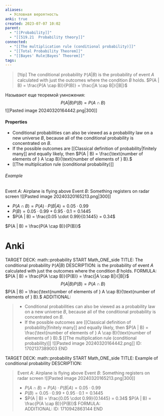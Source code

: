 ```yaml
---
aliases:
  - Условная вероятность
anki: true
created: 2023-07-07 10:02
parent:
  - "[[Probability]]"
  - "[[519.21  Probability theory]]"
connected:
  - "[[The multiplication rule (conditional probability)]]"
  - "[[Total Probability Theorem]]"
  - "[[Bayes' Rule|Bayes’ Theorem]]"
tags: 
---
```


> [!tip] The conditional probability $\mathbb{P}(A|B)$
 is the probability of event $A$ calculated with just the outcomes where the condition $B$ holds.
 $P(A | B) = \frac{P(A \cap B)}{P(B)} = \frac{|A \cap B|}{|B|}$ 

Нaзывают еще теоремой умножения:
$$P(A|B)P(B) = P(A \cap B)$$
![[Pasted image 20240320164442.png|300]]
#### Properties
- Conditional probabilities can also be viewed as a probability law on a new universe $B$, because all of the conditional probability is concentrated on $B$.
- If the possible outcomes are  [[Classical definition of probability|finitely many]] and equally likely, then
$P(A | B) = \frac{\text{number of elements of } A \cap B}{\text{number of elements of } B}.$
- [[The multiplication rule (conditional probability)]]


###### Example
Event $A$: Airplane is flying above
Event $B$: Something registers on radar screen
![[Pasted image 20240320165213.png|300]]

- $P(A \cap B) = P(A) \cdot P(B | A) = 0.05 \cdot 0.99$
- $P(B) = 0.05 \cdot 0.99 + 0.95 \cdot 0.1 = 0.1445$
- $P(A | B) = \frac{0.05 \cdot 0.99}{0.1445} = 0.34$

$P(A | B) = \frac{P(A \cap B)}{P(B)}$



# Anki
TARGET DECK: math::probability
START
Math_ONE_side
TITLE: The conditional probability $\mathbb{P}(A|B)$
DESCRIPTION: is the probability of event $A$ calculated with just the outcomes where the condition $B$ holds.
FORMULA:  $P(A | B) = \frac{P(A \cap B)}{P(B)} = \frac{|A \cap B|}{|B|}$
$$P(A|B)P(B) = P(A \cap B)$$
$P(A | B) = \frac{\text{number of elements of } A \cap B}{\text{number of elements of } B}.$
ADDITIONAL: 
> - Conditional probabilities can also be viewed as a probability law on a new universe $B$, because all of the conditional probability is concentrated on $B$.
> - If the possible outcomes are  [[Classical definition of probability|finitely many]] and equally likely, then
> $P(A | B) = \frac{\text{number of elements of } A \cap B}{\text{number of elements of } B}.$
> [[The multiplication rule (conditional probability)]]
> ![[Pasted image 20240320164442.png]]
ID: 1702137389003
END

TARGET DECK: math::probability
START
Math_ONE_side
TITLE: Example of conditional probability
DESCRIPTION:
> Event $A$: Airplane is flying above
> Event $B$: Something registers on radar screen
> ![[Pasted image 20240320165213.png|300]]
> - $P(A \cap B) = P(A) \cdot P(B | A) = 0.05 \cdot 0.99$
> - $P(B) = 0.05 \cdot 0.99 + 0.95 \cdot 0.1 = 0.1445$
> - $P(A | B) = \frac{0.05 \cdot 0.99}{0.1445} = 0.34$
> $P(A | B) = \frac{P(A \cap B)}{P(B)}$
FORMULA:  
ADDITIONAL: 
ID: 1710942863144
END